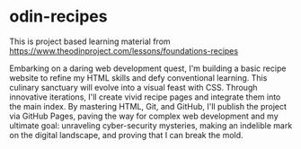 # odin-recipes

This is project based learning material from https://www.theodinproject.com/lessons/foundations-recipes

Embarking on a daring web development quest, I'm building a basic recipe website to refine my HTML skills and defy conventional learning. This culinary sanctuary will evolve into a visual feast with CSS. Through innovative iterations, I'll create vivid recipe pages and integrate them into the main index. By mastering HTML, Git, and GitHub, I'll publish the project via GitHub Pages, paving the way for complex web development and my ultimate goal: unraveling cyber-security mysteries, making an indelible mark on the digital landscape, and proving that I can break the mold.
